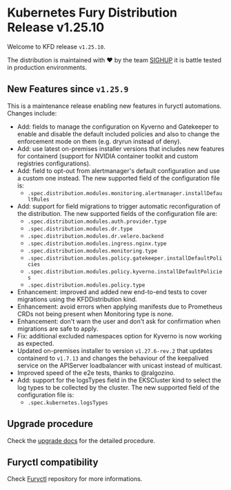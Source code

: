 # Kubernetes Fury Distribution Release v1.25.10

Welcome to KFD release `v1.25.10`.

The distribution is maintained with ❤️ by the team [SIGHUP](https://sighup.io/) it is battle tested in production environments.

## New Features since `v1.25.9`

This is a maintenance release enabling new features in furyctl automations. Changes include:

- Add: fields to manage the configuration on Kyverno and Gatekeeper to enable and disable the default included policies and also to change the enforcement mode on them (e.g. dryrun instead of deny).
- Add: use latest on-premises installer versions that includes new features for containerd (support for NVIDIA container toolkit and custom registries configurations).
- Add: field to opt-out from alertmanager's default configuration and use a custom one instead. The new supported field of the configuration file is:
  - `.spec.distribution.modules.monitoring.alertmanager.installDefaultRules`
- Add: support for field migrations to trigger automatic reconfiguration of the distribution. The new supported fields of the configuration file are:
  - `.spec.distribution.modules.auth.provider.type`
  - `.spec.distribution.modules.dr.type`
  - `.spec.distribution.modules.dr.velero.backend`
  - `.spec.distribution.modules.ingress.nginx.type`
  - `.spec.distribution.modules.monitoring.type`
  - `.spec.distribution.modules.policy.gatekeeper.installDefaultPolicies`
  - `.spec.distribution.modules.policy.kyverno.installDefaultPolicies`
  - `.spec.distribution.modules.policy.type`
- Enhancement: improved and added new end-to-end tests to cover migrations using the KFDDistribution kind.
- Enhancement: avoid errors when applying manifests due to Prometheus CRDs not being present when Monitoring type is none.
- Enhancement: don't warn the user and don't ask for confirmation when migrations are safe to apply.
- Fix: additional excluded namespaces option for Kyverno is now working as expected.
- Updated on-premises installer to version `v1.27.6-rev.2` that updates containerd to `v1.7.13` and changes the behaviour of the keepalived service on the APIServer loadbalancer with unicast instead of multicast.
- Improved speed of the e2e tests, thanks to @ralgozino.
- Add: support for the logsTypes field in the EKSCluster kind to select the log types to be collected by the cluster. The new supported field of the configuration file is:
  - `.spec.kubernetes.logsTypes`

## Upgrade procedure

Check the [upgrade docs](https://github.com/sighupio/furyctl/tree/main/docs/upgrades/kfd/README.md) for the detailed procedure.

## Furyctl compatibility

Check [Furyctl](https://github.com/sighupio/furyctl) repository for more informations.
